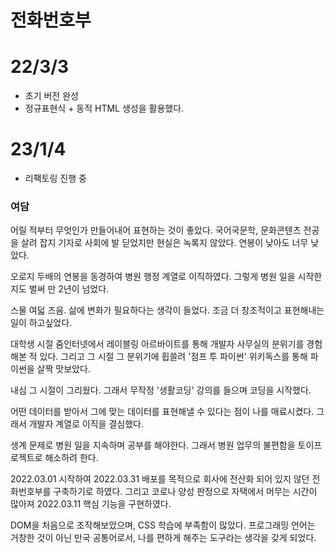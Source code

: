 # 전화번호부

# 22/3/3
- 초기 버전 완성
- 정규표현식 + 동적 HTML 생성을 활용했다.

# 23/1/4
- 리팩토링 진행 중


### 여담 
어릴 적부터 무엇인가 만들어내어 표현하는 것이 좋았다.
국어국문학, 문화콘텐츠 전공을 살려 잡지 기자로 사회에 발 딛었지만 현실은 녹록지 않았다.
연봉이 낮아도 너무 낮았다.

오로지 두배의 연봉을 동경하여 병원 행정 계열로 이직하였다.
그렇게 병원 일을 시작한지도 벌써 만 2년이 넘었다.

스물 여덟 즈음. 삶에 변화가 필요하다는 생각이 들었다.
조금 더 창조적이고 표현해내는 일이 하고싶었다.

대학생 시절 줌인터넷에서 레이블링 아르바이트를 통해
개발자 사무실의 분위기를 경험해본 적 있다.
그리고 그 시절 그 분위기에 휩쓸려
'점프 투 파이썬' 위키독스를 통해 파이썬을 살짝 맛보았다.

내심 그 시절이 그리웠다. 그래서 무작정
'생활코딩' 강의를 들으며 코딩을 시작했다.

어떤 데이터를 받아서 그에 맞는 데이터를
표현해낼 수 있다는 점이 나를 매료시켰다.
그래서 개발자 계열로 이직을 결심했다.

생계 문제로 병원 일을 지속하며 공부를 해야한다.
그래서 병원 업무의 불편함을 토이프로젝트로 해소하려 한다.

2022.03.01 시작하여 2022.03.31 배포를 목적으로
회사에 전산화 되어 있지 않던 전화번호부를 구축하기로 하였다.
그리고 코로나 양성 판정으로 자택에서 머무는 시간이 많아져
2022.03.11 핵심 기능을 구현하였다.

DOM을 처음으로 조작해보았으며, CSS 학습에 부족함이 많았다.
프로그래밍 언어는 거창한 것이 아닌 만국 공통어로서,
나를 편하게 해주는 도구라는 생각을 갖게 되었다.
